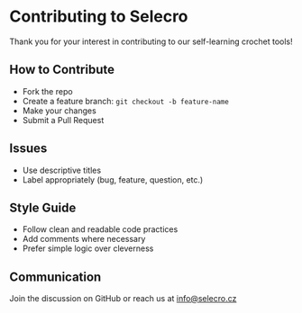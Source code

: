# Contributing to Selecro

Thank you for your interest in contributing to our self-learning crochet tools!

## How to Contribute

- Fork the repo
- Create a feature branch: `git checkout -b feature-name`
- Make your changes
- Submit a Pull Request

## Issues

- Use descriptive titles
- Label appropriately (bug, feature, question, etc.)

## Style Guide

- Follow clean and readable code practices
- Add comments where necessary
- Prefer simple logic over cleverness

## Communication

Join the discussion on GitHub or reach us at info@selecro.cz
